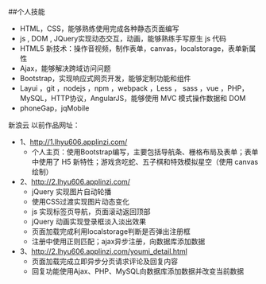 
##个人技能
*	HTML，CSS，能够熟练使用完成各种静态页面编写
*	js , DOM , JQuery实现动态交互，动画，能够熟练手写原生 js 代码
*	HTML5 新技术：操作音视频，制作表单，canvas，localstorage，表单新属性
*	Ajax，能够解决跨域访问问题
*	Bootstrap，实现响应式网页开发，能够定制功能和组件
*	Layui ，git  ，nodejs ，npm ，webpack ，Less ， sass ，vue ，PHP，MySQL，HTTP协议，AngularJS，能够使用 MVC 模式操作数据和 DOM
*	phoneGap，jqMobile

新浪云 以前作品网址：
*	1、http://1.lhyu606.applinzi.com/
	- 个人主页：使用Bootstrap编写，主要包括导航条、栅格布局及表单；表单中使用了 H5 新特性；游戏贪吃蛇、五子棋和特效模拟星空（使用 canvas 绘制）
*	2、http://2.lhyu606.applinzi.com/
	- jQuery 实现图片自动轮播
	- 使用CSS过渡实现图片动态变化
	- js 实现标签页导航，页面滚动返回顶部
	- jQuery 动画实现登录框淡入淡出效果
	- 页面加载完成利用localstorage判断是否弹出注册框
	- 注册中使用正则匹配；ajax异步注册，向数据库添加数据
*	3、http://2.lhyu606.applinzi.com/youmi_detail.html
	- 页面加载完成立即异步分页请求评论及回复内容
	- 回复功能使用Ajax、PHP、MySQL向数据库添加数据并改变当前数据
#
